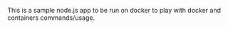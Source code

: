 This is a sample node.js app to be run on docker to play with docker and containers commands/usage.
